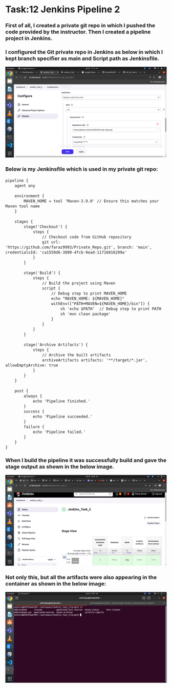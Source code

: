 # Task:12 Jenkins Pipeline 2

### First of all, I created a private git repo in which I pushed the code provided by the instructor. Then I created a pipeline project in Jenkins.

### I configured the Git private repo in Jenkins as below in which I kept branch specifier as main and Script path as Jenkinsfile.

![alt text](images/Day_12_Images/Image_3)

### Below is my Jenkinsfile which is used in my private git repo:

```
pipeline {
    agent any

    environment {
        MAVEN_HOME = tool 'Maven-3.9.0' // Ensure this matches your Maven tool name
    }

    stages {
        stage('Checkout') {
            steps {
                // Checkout code from GitHub repository
                git url: 'https://github.com/faraz9993/Private_Repo.git', branch: 'main', credentialsId: 'ca1559d6-3890-4fcb-9ead-11716016209a'
            }
        }

        stage('Build') {
            steps {
                // Build the project using Maven
                script {
                    // Debug step to print MAVEN_HOME
                    echo "MAVEN_HOME: ${MAVEN_HOME}"
                    withEnv(["PATH+MAVEN=${MAVEN_HOME}/bin"]) {
                        sh 'echo $PATH'  // Debug step to print PATH
                        sh 'mvn clean package'
                    }
                }
            }
        }

        stage('Archive Artifacts') {
            steps {
                // Archive the built artifacts
                archiveArtifacts artifacts: '**/target/*.jar', allowEmptyArchive: true
            }
        }
    }

    post {
        always {
            echo 'Pipeline finished.'
        }
        success {
            echo 'Pipeline succeeded.'
        }
        failure {
            echo 'Pipeline failed.'
        }
    }
}
```

### When I build the pipeline it was successfully build and gave the stage output as shown in the below image.

![alt text](images/Day_12_Images/Image_2)

### Not only this, but all the artifacts were also appearing in the container as shown in the below image:


![alt text](images/Day_12_Images/Image_4)



